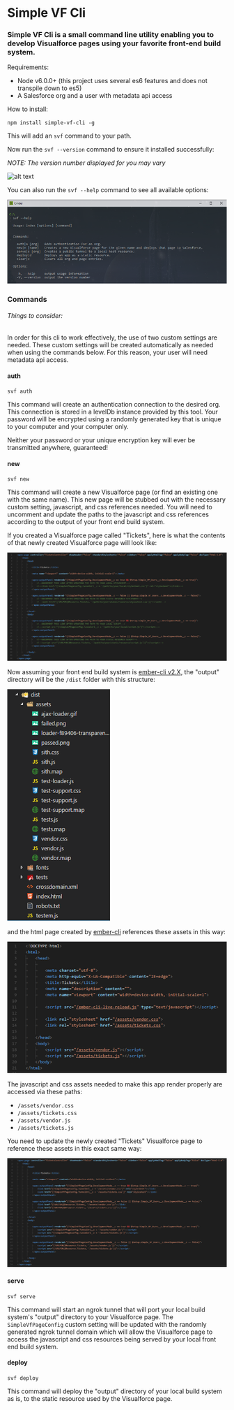 # Simple VF Cli

### Simple VF Cli is a small command line utility enabling you to develop Visualforce pages using your favorite front-end build system.

Requirements:

* Node v6.0.0+ (this project uses several es6 features and does not transpile down to es5)
* A Salesforce org and a user with metadata api access

How to install:

```
npm install simple-vf-cli -g
```

This will add an `svf` command to your path.

Now run the `svf --version` command to ensure it installed successfully:

*NOTE: The version number displayed for you may vary*

![alt text](https://www.dropbox.com/s/uhe4xpnsc3kbrm7/svf--version.PNG?dl=0 "svf --version")

You can also run the `svf --help` command to see all available options:

![alt text](/images/svf--help.PNG "svf --help")

### Commands

###### Things to consider:

In order for this cli to work effectively, the use of two custom settings are needed. These custom settings will be created automatically as needed when using the commands below. For this reason, your user will need metadata api access.

#### auth

```
svf auth
```

This command will create an authentication connection to the desired org.  This connection is stored in a levelDb instance provided by this tool.  Your password will be encrypted using a randomly generated key that is unique to your computer and your computer only.  

Neither your password or your unique encryption key will ever be transmitted anywhere, guaranteed!

#### new

```
svf new
```

This command will create a new Visualforce page (or find an existing one with the same name). This new page will be stubbed out with the necessary custom setting, javascript, and css references needed. You will need to uncomment and update the paths to the javascript and css references according to the output of your front end build system.

If you created a Visualforce page called "Tickets", here is what the contents of that newly created Visualforce page will look like:

![alt text](/images/newpage.PNG)

Now assuming your front end build system is [ember-cli v2.X](https://ember-cli.com), the "output" directory will be the `/dist` folder with this structure:

![alt text](/images/dist.PNG)

and the html page created by [ember-cli](https://ember-cli.com) references these assets in this way:

![alt text](/images/dist-html.PNG)

The javascript and css assets needed to make this app render properly are accessed via these paths:

* `/assets/vendor.css`
* `/assets/tickets.css`
* `/assets/vendor.js`
* `/assets/tickets.js`

You need to update the newly created "Tickets" Visualforce page to reference these assets in this exact same way:

![alt text](/images/newpage-updated.PNG)

#### serve

```
svf serve
```

This command will start an ngrok tunnel that will port your local build system's "output" directory to your Visualforce page. The `SimpleVfPageConfig` custom setting will be updated with the randomly generated ngrok tunnel domain which will allow the Visualforce page to access the javascript and css resources being served by your local front end build system.

#### deploy

```
svf deploy
```

This command will deploy the "output" directory of your local build system as is, to the static resource used by the Visualforce page.
